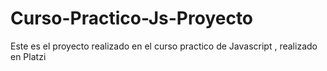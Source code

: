 # Curso-Practico-Js-Proyecto
Este es el proyecto realizado en el curso practico de Javascript , realizado en Platzi

